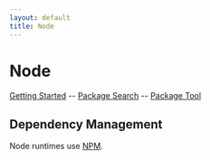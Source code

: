 ```yaml
---
layout: default
title: Node
---
```


# Node

[Getting Started][getting-started] -- [Package Search][npm] -- [Package Tool][npm-docs]

## Dependency Management

Node runtimes use [NPM][npm].

[getting-started]: /docs/node/getting-started/
[npm]: https://npmjs.org/
[npm-docs]: https://npmjs.org/doc/
